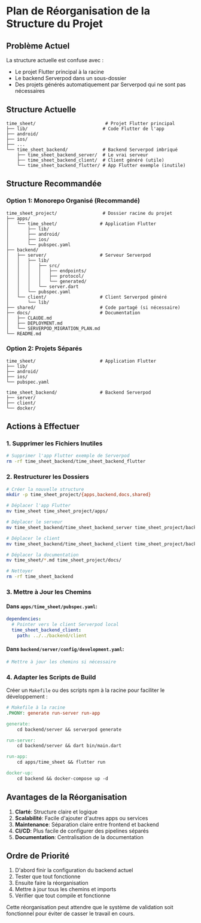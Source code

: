 # Plan de Réorganisation de la Structure du Projet

## Problème Actuel

La structure actuelle est confuse avec :
- Le projet Flutter principal à la racine
- Le backend Serverpod dans un sous-dossier
- Des projets générés automatiquement par Serverpod qui ne sont pas nécessaires

## Structure Actuelle
```
time_sheet/                          # Projet Flutter principal
├── lib/                            # Code Flutter de l'app
├── android/
├── ios/
├── ...
└── time_sheet_backend/             # Backend Serverpod imbriqué
    ├── time_sheet_backend_server/  # Le vrai serveur
    ├── time_sheet_backend_client/  # Client généré (utile)
    └── time_sheet_backend_flutter/ # App Flutter exemple (inutile)
```

## Structure Recommandée

### Option 1: Monorepo Organisé (Recommandé)
```
time_sheet_project/                 # Dossier racine du projet
├── apps/
│   └── time_sheet/                # Application Flutter
│       ├── lib/
│       ├── android/
│       ├── ios/
│       └── pubspec.yaml
├── backend/
│   ├── server/                    # Serveur Serverpod
│   │   ├── lib/
│   │   │   ├── src/
│   │   │   │   ├── endpoints/
│   │   │   │   ├── protocol/
│   │   │   │   └── generated/
│   │   │   └── server.dart
│   │   └── pubspec.yaml
│   └── client/                    # Client Serverpod généré
│       └── lib/
├── shared/                        # Code partagé (si nécessaire)
├── docs/                          # Documentation
│   ├── CLAUDE.md
│   ├── DEPLOYMENT.md
│   └── SERVERPOD_MIGRATION_PLAN.md
└── README.md
```

### Option 2: Projets Séparés
```
time_sheet/                        # Application Flutter
├── lib/
├── android/
├── ios/
└── pubspec.yaml

time_sheet_backend/                # Backend Serverpod
├── server/
├── client/
└── docker/
```

## Actions à Effectuer

### 1. Supprimer les Fichiers Inutiles
```bash
# Supprimer l'app Flutter exemple de Serverpod
rm -rf time_sheet_backend/time_sheet_backend_flutter
```

### 2. Restructurer les Dossiers
```bash
# Créer la nouvelle structure
mkdir -p time_sheet_project/{apps,backend,docs,shared}

# Déplacer l'app Flutter
mv time_sheet time_sheet_project/apps/

# Déplacer le serveur
mv time_sheet_backend/time_sheet_backend_server time_sheet_project/backend/server

# Déplacer le client
mv time_sheet_backend/time_sheet_backend_client time_sheet_project/backend/client

# Déplacer la documentation
mv time_sheet/*.md time_sheet_project/docs/

# Nettoyer
rm -rf time_sheet_backend
```

### 3. Mettre à Jour les Chemins

#### Dans `apps/time_sheet/pubspec.yaml`:
```yaml
dependencies:
  # Pointer vers le client Serverpod local
  time_sheet_backend_client:
    path: ../../backend/client
```

#### Dans `backend/server/config/development.yaml`:
```yaml
# Mettre à jour les chemins si nécessaire
```

### 4. Adapter les Scripts de Build

Créer un `Makefile` ou des scripts npm à la racine pour faciliter le développement :

```makefile
# Makefile à la racine
.PHONY: generate run-server run-app

generate:
	cd backend/server && serverpod generate

run-server:
	cd backend/server && dart bin/main.dart

run-app:
	cd apps/time_sheet && flutter run

docker-up:
	cd backend && docker-compose up -d
```

## Avantages de la Réorganisation

1. **Clarté**: Structure claire et logique
2. **Scalabilité**: Facile d'ajouter d'autres apps ou services
3. **Maintenance**: Séparation claire entre frontend et backend
4. **CI/CD**: Plus facile de configurer des pipelines séparés
5. **Documentation**: Centralisation de la documentation

## Ordre de Priorité

1. D'abord finir la configuration du backend actuel
2. Tester que tout fonctionne
3. Ensuite faire la réorganisation
4. Mettre à jour tous les chemins et imports
5. Vérifier que tout compile et fonctionne

Cette réorganisation peut attendre que le système de validation soit fonctionnel pour éviter de casser le travail en cours.
